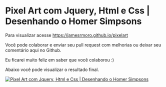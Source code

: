 # Pixel Art com Jquery, Html e Css | Desenhando o Homer Simpsons

Para visualizar acesse <a href="https://jamesrmoro.github.io/pixelart" target="_blank">https://jamesrmoro.github.io/pixelart</a>

Você pode colaborar e enviar seu pull request com melhorias ou deixar seu comentário aqui no Github.

Eu ficarei muito feliz em saber que você colaborou :)

Abaixo você pode visualizar o resultado final.

[![Pixel Art com Jquery, Html e Css | Desenhando o Homer Simpsons](https://jamesrmoro.github.io/pixelart/images/tela-homer-simpsons.png)](https://www.youtube.com/watch?v=ZhxmXd3BsB8 "Pixel Art com Jquery, Html e Css | Desenhando o Homer Simpsons")
